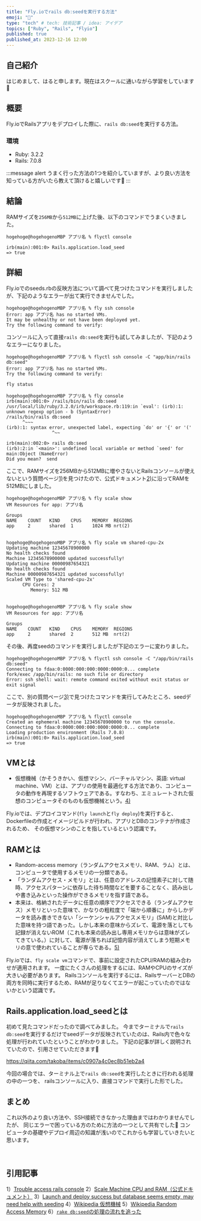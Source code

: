 ```yaml
---
title: "Fly.ioでrails db:seedを実行する方法"
emoji: "🍣"
type: "tech" # tech: 技術記事 / idea: アイデア
topics: ["Ruby", "Rails", "Flyio"]
published: true
published_at: 2023-12-16 12:00
---
```

## 自己紹介
はじめまして、はると申します。現在はスクールに通いながら学習をしています🐥


## 概要
Fly.ioでRailsアプリをデプロイした際に、`rails db:seed`を実行する方法。

### 環境
- Ruby: 3.2.2
- Rails: 7.0.8

:::message alert
うまく行った方法の1つを紹介していますが、より良い方法を知っている方がいたら教えて頂けると嬉しいです🙇
:::


## 結論
RAMサイズを`256MB`から`512MB`に上げた後、以下のコマンドでうまくいきました。
```shell
hogehoge@hogehogenoMBP アプリ名 % flyctl console

irb(main):001:0> Rails.application.load_seed
=> true
```

## 詳細
Fly.ioでのseeds.rbの反映方法について調べて見つけたコマンドを実行しましたが、下記のようなエラーが出て実行できませんでした。

```shell
hogehoge@hogehogenoMBP アプリ名 % fly ssh console
Error: app アプリ名 has no started VMs.
It may be unhealthy or not have been deployed yet.
Try the following command to verify:
```

コンソールに入って直接`rails db:seed`を実行も試してみましたが、下記のようなエラーになりました。
```shell
hogehoge@hogehogenoMBP アプリ名 % flyctl ssh console -C "app/bin/rails db:seed"
Error: app アプリ名 has no started VMs.
Try the following command to verify:

fly status

hogehoge@hogehogenoMBP アプリ名 % fly console
irb(main):001:0> /rails/bin/rails db:seed
/usr/local/lib/ruby/3.2.0/irb/workspace.rb:119:in `eval': (irb):1: unknown regexp option - b (SyntaxError)
/rails/bin/rails db:seed
      ^~~~
(irb):1: syntax error, unexpected label, expecting `do' or '{' or '('
                 ^~~

irb(main):002:0> rails db:seed
(irb):2:in `<main>': undefined local variable or method `seed' for main:Object (NameError)
Did you mean?  send
```

ここで、RAMサイズを256MBから512MBに増やさないとRailsコンソールが使えないという質問ページ[1)](#引用記事)を見つけたので、公式ドキュメント[2)](#引用記事)に沿ってRAMを512MBにしました。

```shell
hogehoge@hogehogenoMBP アプリ名 % fly scale show
VM Resources for app: アプリ名

Groups
NAME    COUNT   KIND    CPUS    MEMORY  REGIONS
app     2       shared  1       1024 MB nrt(2)


hogehoge@hogehogenoMBP アプリ名 % fly scale vm shared-cpu-2x
Updating machine 12345678900000
No health checks found
Machine 12345678900000 updated successfully!
Updating machine 00000987654321
No health checks found
Machine 00000987654321 updated successfully!
Scaled VM Type to 'shared-cpu-2x'
      CPU Cores: 2
         Memory: 512 MB


hogehoge@hogehogenoMBP アプリ名 % fly scale show
VM Resources for app: アプリ名

Groups
NAME    COUNT   KIND    CPUS    MEMORY  REGIONS
app     2       shared  2       512 MB  nrt(2)
```

その後、再度seedのコマンドを実行しましたが下記のエラーに変わりました。

```shell
hogehoge@hogehogenoMBP アプリ名 % flyctl ssh console -C "/app/bin/rails db:seed"
Connecting to fdaa:0:0000:000:000:0000:0000:0... complete
fork/exec /app/bin/rails: no such file or directory
Error: ssh shell: wait: remote command exited without exit status or exit signal
```

ここで、別の質問ページ[3)](#引用記事)で見つけたコマンドを実行してみたところ、seedデータが反映されました。
```shell
hogehoge@hogehogenoMBP アプリ名 % flyctl console
Created an ephemeral machine 12345678900000 to run the console.
Connecting to fdaa:0:0000:000:000:0000:0000:0... complete
Loading production environment (Rails 7.0.8)
irb(main):001:0> Rails.application.load_seed
=> true
```

## VMとは
- 仮想機械（かそうきかい、仮想マシン、バーチャルマシン、英語: virtual machine、VM）とは、アプリの使用を最適化する方法であり、コンピュータの動作を再現するソフトウェアである。すなわち、エミュレートされた仮想のコンピュータそのものも仮想機械という。[4)](#引用記事)

Fly.ioでは、デプロイコマンド(`fly launch`と`fly deploy`)を実行すると、Dockerfileの作成とイメージビルドが行われ、アプリとDBのコンテナが作成されるため、
その仮想マシンのことを指しているという認識です。


## RAMとは
- Random-access memory（ランダムアクセスメモリ、RAM、ラム）とは、コンピュータで使用するメモリの一分類である。
- 「ランダムアクセス・メモリ」とは、任意のアドレスの記憶素子に対して随時、アクセスパターンに依存した待ち時間などを要することなく、読み出しや書き込みといった操作ができるメモリを指す語である。
- 本来は、格納されたデータに任意の順序でアクセスできる（ランダムアクセス）メモリといった意味で、かなりの粗粒度で「端から順番に」からしかデータを読み書きできない「シーケンシャルアクセスメモリ」(SAM)と対比した意味を持つ語であった。しかし本来の意味からズレて、電源を落としても記録が消えないROM（これも本来の読み出し専用メモリからは意味がズレてきている。）に対して、電源が落ちれば記憶内容が消えてしまう短期メモリの意で使われていることが専らである。[5)](#引用記事)

Fly.ioでは、`fly scale vm`コマンドで、事前に設定されたCPU/RAMの組み合わせが適用されます。
一度にたくさんの処理をするには、RAMやCPUのサイズが大きい必要があります。
Railsコンソールを実行するには、RailsサーバーとDBの両方を同時に実行するため、RAMが足りなくてエラーが起こっていたのではないかという認識です。


## Rails.application.load_seedとは

初めて見たコマンドだったので調べてみました。
今までターミナルで`rails db:seed`を実行するだけでseedデータが反映されていたのは、Rails内で色々な処理が行われていたということがわかりました。
下記の記事が詳しく説明されていたので、引用させていただきます🙇

https://qiita.com/takoba/items/c0907a4c0ec8b51eb2a4

今回の場合では、ターミナル上で`rails db:seed`を実行したときに行われる処理の中の一つを、
railsコンソールに入り、直接コマンドで実行した形でした。


## まとめ
これ以外のより良い方法や、SSH接続できなかった理由まではわかりませんでしたが、
同じエラーで困っている方のために方法の一つとして共有でした🙇
コンピュータの基礎やデプロイ周辺の知識が浅いのでこれからも学習していきたいと思います。

　
## 引用記事
1）[Trouble access rails console](https://community.fly.io/t/trouble-access-rails-console/4511)
2）[Scale Machine CPU and RAM（公式ドキュメント）](https://fly.io/docs/apps/scale-machine/)
3）[Launch and deploy success but database seems empty, may need help with seeding](https://community.fly.io/t/launch-and-deploy-success-but-database-seems-empty-may-need-help-with-seeding/8314/3#:~:text=Rails%20%E3%82%B3%E3%83%B3%E3%82%BD%E3%83%BC%E3%83%AB%E3%81%A7%20Rails.application.load_seed%20%E3%82%92%E5%AE%9F%E8%A1%8C%E3%81%97%E3%81%9F%E3%81%A8%E3%81%93%E3%82%8D%E3%80%81%E3%83%87%E3%83%BC%E3%82%BF%E3%83%99%E3%83%BC%E3%82%B9%E3%81%8C%E3%82%B7%E3%83%BC%E3%83%89%E3%81%95%E3%82%8C%E3%81%A6%E3%81%84%E3%82%8B%E3%82%88%E3%81%86%E3%81%AB%E8%A6%8B%E3%81%88%E3%81%BE%E3%81%97%E3%81%9F%E3%81%8C%E3%80%81%E4%B8%8D%E5%AE%8C%E5%85%A8%3A)
4）[Wikipedia 仮想機械](https://ja.wikipedia.org/wiki/%E4%BB%AE%E6%83%B3%E6%A9%9F%E6%A2%B0)
5）[Wikipedia Random Access Memory](https://ja.wikipedia.org/wiki/Random_Access_Memory)
6）[`rake db:seed`の処理の流れを追った](https://qiita.com/takoba/items/c0907a4c0ec8b51eb2a4)
